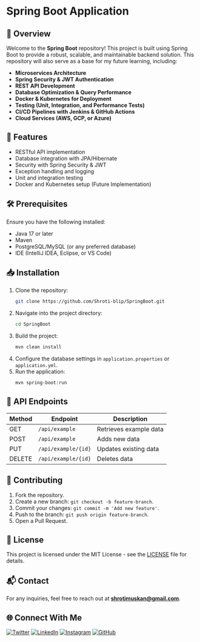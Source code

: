 # Spring Boot Application

## 🚀 Overview
Welcome to the **Spring Boot** repository! This project is built using Spring Boot to provide a robust, scalable, and maintainable backend solution. This repository will also serve as a base for my future learning, including:
- **Microservices Architecture**
- **Spring Security & JWT Authentication**
- **REST API Development**
- **Database Optimization & Query Performance**
- **Docker & Kubernetes for Deployment**
- **Testing (Unit, Integration, and Performance Tests)**
- **CI/CD Pipelines with Jenkins & GitHub Actions**
- **Cloud Services (AWS, GCP, or Azure)**

## 📌 Features
- RESTful API implementation
- Database integration with JPA/Hibernate
- Security with Spring Security & JWT
- Exception handling and logging
- Unit and integration testing
- Docker and Kubernetes setup (Future Implementation)

## 🛠 Prerequisites
Ensure you have the following installed:
- Java 17 or later
- Maven
- PostgreSQL/MySQL (or any preferred database)
- IDE (IntelliJ IDEA, Eclipse, or VS Code)

## 📥 Installation
1. Clone the repository:
   ```sh
   git clone https://github.com/Shroti-blip/SpringBoot.git
   ```
2. Navigate into the project directory:
   ```sh
   cd SpringBoot
   ```
3. Build the project:
   ```sh
   mvn clean install
   ```
4. Configure the database settings in `application.properties` or `application.yml`.
5. Run the application:
   ```sh
   mvn spring-boot:run
   ```

## 🔗 API Endpoints
| Method | Endpoint | Description |
|--------|---------|-------------|
| GET | `/api/example` | Retrieves example data |
| POST | `/api/example` | Adds new data |
| PUT | `/api/example/{id}` | Updates existing data |
| DELETE | `/api/example/{id}` | Deletes data |

## 🤝 Contributing
1. Fork the repository.
2. Create a new branch: `git checkout -b feature-branch`.
3. Commit your changes: `git commit -m 'Add new feature'`.
4. Push to the branch: `git push origin feature-branch`.
5. Open a Pull Request.

## 📜 License
This project is licensed under the MIT License - see the [LICENSE](LICENSE) file for details.

## 📬 Contact
For any inquiries, feel free to reach out at **shrotimuskan@gmail.com**.


## 🌐 Connect With Me
[![Twitter](https://img.shields.io/badge/Twitter-1DA1F2?style=for-the-badge&logo=twitter&logoColor=white)](https://x.com/stoic_aloof0?t=3OA_pxGGyY2ZTbaWl5HTlQ&s=09)
[![LinkedIn](https://img.shields.io/badge/LinkedIn-0077B5?style=for-the-badge&logo=linkedin&logoColor=white)](https://www.linkedin.com/in/muskan-shroti-498625294?utm_source=share&utm_campaign=share_via&utm_content=profile&utm_medium=android_app)
[![Instagram](https://img.shields.io/badge/Instagram-E4405F?style=for-the-badge&logo=instagram&logoColor=white)](https://www.instagram.com/elara_astrals?igsh=MWQ2cjFrd3E4cHhoMA==)
[![GitHub](https://img.shields.io/badge/GitHub-181717?style=for-the-badge&logo=github&logoColor=white)](https://github.com/Shroti-blip)

